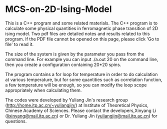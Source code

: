 # MCS-on-2D-Ising-Model
This is a C++ program and some related materials.
The C++ program is to calculate some physical quantities in ferromagnetic phase transition of 2D ising model.
Two pdf files are detailed notes and results related to this program.
If the PDF file cannot be opened on this page, please click 'Go to file' to read it.

The size of the system is given by the parameter you pass from the command line.
For example you can input ./a.out 20 on the command line,
then you create a configuration containing 20*20 spins.

The program contains a for loop for temperature in order to do calculation at various temperature,
but for some quantities such as correlation function,
a few temperature will be enough,
so you can modify the loop scope appropriately when calculating them.

The codes were developed by Yuliang Jin's research group (http://home.itp.ac.cn/~yuliangjin/) 
at Institute of Theoretical Physics, Chinese Academy of Sciences. 
Please contact the developers,Xinyang Li (lixinyang@mail.itp.ac.cn) 
or Dr. Yuliang Jin (yuliangjin@mail.itp.ac.cn) for questions.

